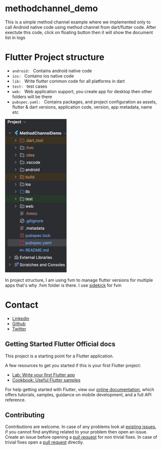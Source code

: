 # methodchannel_demo

This is a simple method channel example where we implemented only to call Android native code using method channel from dart/flutter code.
After exectute this code, click on floating button then it will show the document list in logs

# Flutter Project structure
- `android: ` Contains android native code
- `ios: ` Contains ios native code
- `lib: ` Write flutter common code for all platforms in dart
- `test: ` test cases
- `web: ` Web application support, you create app for desktop then other folders will be there
- `pubspec.yaml: ` Contains packages, and project configuration as assets, flutter & dart versions, application code, version, app metadata, name etc

![](docs/assets/project-structure.png)

In project structure, I am using fvm to manage flutter versions for multiple apps that's why .fvm folder is there.
I use [sidekick](https://github.com/fluttertools/sidekick) for fvm

# Contact
- [Linkedin](https://www.linkedin.com/in/anil-sharma-b1b52378/)
- [Github](https://github.com/anilgsharma900)
- [Twitter](https://x.com/itsanilg)


## Getting Started Flutter Official docs

This project is a starting point for a Flutter application.

A few resources to get you started if this is your first Flutter project:

- [Lab: Write your first Flutter app](https://flutter.dev/docs/get-started/codelab)
- [Cookbook: Useful Flutter samples](https://flutter.dev/docs/cookbook)

For help getting started with Flutter, view our
[online documentation](https://flutter.dev/docs), which offers tutorials,
samples, guidance on mobile development, and a full API reference.

## Contributing

Contributions are welcome.
In case of any problems look at [existing issues](https://github.com/anilgsharma900/MethodChannelDemo/issues), if you cannot find anything related to your problem then open an issue.
Create an issue before opening a [pull request](https://github.com/anilgsharma900/MethodChannelDemo/pulls) for non trivial fixes.
In case of trivial fixes open a [pull request](https://github.com/anilgsharma900/MethodChannelDemo/pulls) directly.

